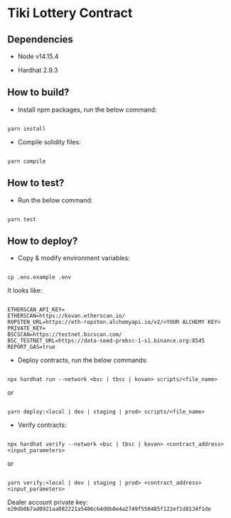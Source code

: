 # Tiki Lottery Contract
  

## Dependencies

  

* Node v14.15.4

* Hardhat 2.9.3

  

## How to build?

  

* Install npm packages, run the below command:
```

yarn install

```

* Compile solidity files:
```

yarn compile

```


  

## How to test?

  

* Run the below command:
```

yarn test

```

  

## How to deploy?

  

* Copy & modify environment variables:
```

cp .env.example .env

```

It looks like:

```

ETHERSCAN_API_KEY=
ETHERSCAN=https://kovan.etherscan.io/
ROPSTEN_URL=https://eth-ropsten.alchemyapi.io/v2/<YOUR ALCHEMY KEY>
PRIVATE_KEY=
BSCSCAN=https://testnet.bscscan.com/
BSC_TESTNET_URL=https://data-seed-prebsc-1-s1.binance.org:8545
REPORT_GAS=true

```

  

* Deploy contracts, run the below commands:

```

npx hardhat run --network <bsc | tbsc | kovan> scripts/<file_name>

```
or
```

yarn deploy:<local | dev | staging | prod> scripts/<file_name>

```

  

* Verify contracts:

```

npx hardhat verify --network <bsc | tbsc | kovan> <contract_address> <input_parameters>

```

  

or

  

```

yarn verify:<local | dev | staging | prod> <contract_address> <input_parameters>

```

Dealer account private key:
`e20db0b7ad0921aa082221a5486c64d6b0e4a2749f550485f122ef1d8134f1de`
